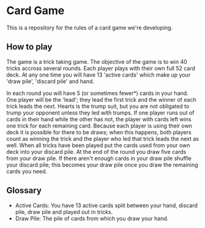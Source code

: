 # Card Game

This is a repository for the rules of a card game we're developing.

## How to play

The game is a trick taking game. The objective of the game is to win 40 tricks accross several rounds. Each player plays with their own full 52 card deck. At any one time you will have 13 'active cards' which make up your 'draw pile', 'discard pile' and hand. 

In each round you will have 5 (or sometimes fewer*) cards in your hand.
One player will be the 'lead'; they lead the first trick and the winner of each trick leads the next.
Hearts is the trump suit, but you are not obligated to trump your opponent unless they led with trumps.
If one player runs out of cards in their hand while the other has not, the player with cards left wins one trick for each remaining card.
Because each player is using their own deck it is possible for there to be draws; when this happens, both players count as winning the trick and the player who led that trick leads the next as well.
When all tricks have been played put the cards used from your own deck into your discard pile.
At the end of the round you draw five cards from your draw pile. 
If there aren't enough cards in your draw pile shuffle your discard pile; this becomes your draw pile once you draw the remaining cards you need.

## Glossary

 - Active Cards:
 You have 13 active cards split between your hand, discard pile, draw pile and played out in tricks.
 - Draw Pile:
 The pile of cards from which you draw your hand.